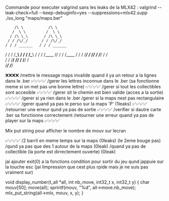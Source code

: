 Commande pour executer valgrind sans les leaks de la MLX42 : valgrind --leak-check=full --keep-debuginfo=yes --suppressions=mlx42.supp ./so_long "maps/maps.ber"


		/\ \           /\ \ 	
	   /  \ \         /  \ \ 	
	  / /\ \_\       / /\ \_\	
	 / / /\/_/      / / /\/_/	
	/ / / ______   / / / ______  
   / / / /\_____\ / / / /\_____\ 
  / / /  \/____ // / /  \/____ / 
 / / /_____/ / // / /_____/ / /  
/ / /______\/ // / /______\/ /   
\/___________/ \/___________/



❌❌❌❌
/mettre le message maps invalide quand il ya un retour a la lignes dans le .ber  ✅✅✅✅
/gerer les lettres inconnue dans le .ber (sa fonctionne meme si on met pas une bonne lettre) ✅✅✅✅
/gerer si tout les collectibles sont accesible  ✅✅✅✅
/gerer sit le chemin est bien valide (acces a la sortie) ✅✅✅✅
/gerer si ya rien dans le .ber 
/gerer si la maps nest pas rectangulaire ✅✅✅✅
/gerer quand ya pas le perso sur la maps 'P' (1leaks)  ✅✅✅✅
/retourner une erreur qund ya pas de sortie ✅✅✅✅
/verifier si dautre carte .ber sa fonctionne correctement
/retourner une erreur quand ya pas de player sur la maps ✅✅✅✅




Mlx put string pour afficher le nombre de mouv sur lecran




✅✅✅✅
/2 barril en meme temps sur la maps (0leaks) (le 2eme bouge pas)
/qund ya pas que des 1 autour de la maps (0leak)
/quand ya pas de collectible (la porte est dirrectement ouverte) (0leak)




jai ajouter exit(0) a la fonctions condition pour sortir du jeu qund jappuie sur la touche esc (jai limpression que cest plus rpide mais je ne suis pas vraiment sur)





void	display_number(t_all *all, int nb_move, int32_t x, int32_t y)
{
	char mouv[50];
	move(all);
	sprintf(mouv, "%d", all->move.nb_move);
	mlx_put_string(all->mlx, mouv, x, y);
}
